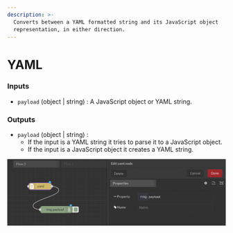 ```yaml
---
description: >-
  Converts between a YAML formatted string and its JavaScript object
  representation, in either direction.
---
```


# YAML

### Inputs

* `payload` (object | string) : A JavaScript object or YAML string.

### Outputs

* `payload` (object | string) :
  * If the input is a YAML string it tries to parse it to a JavaScript object.
  * If the input is a JavaScript object it creates a YAML string.

![](<../../../.gitbook/assets/image (53) (1).png>)

###
